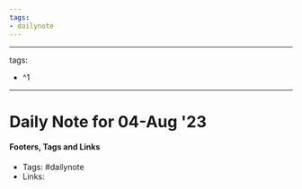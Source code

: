 ```yaml
---
tags:
- dailynote
---
```


---
tags:
- ^1
---


# Daily Note for 04-Aug '23



#### Footers, Tags and Links
- Tags: #dailynote 
- Links: 

[^1]: